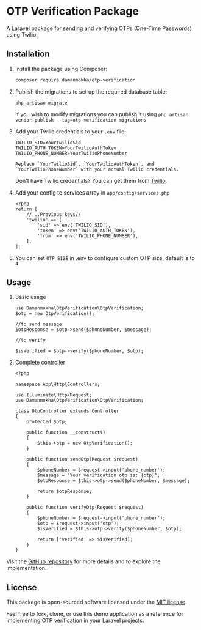 # OTP Verification Package

A Laravel package for sending and verifying OTPs (One-Time Passwords) using Twilio.

## Installation

1. Install the package using Composer:

   ```bash
   composer require damanmokha/otp-verification

2. Publish the migrations to set up the required database table:
    ```
    php artisan migrate
    ```
   If you wish to modify migrations you can publish it using `php artisan vendor:publish --tag=otp-verification-migrations`

3. Add your Twilio credentials to your ```.env``` file:

    ```
    TWILIO_SID=YourTwilioSid
    TWILIO_AUTH_TOKEN=YourTwilioAuthToken
    TWILIO_PHONE_NUMBER=YourTwilioPhoneNumber
    ```
    
    ```Replace `YourTwilioSid`, `YourTwilioAuthToken`, and `YourTwilioPhoneNumber` with your actual Twilio credentials.```
    
    Don't have Twilio credentials? You can get them from [Twilio](https://www.twilio.com/).
    
4. Add your config to services array in ```app/config/services.php```

    ```
    <?php
    return [
        //...Previous keys//
        'twilio' => [
            'sid' => env('TWILIO_SID'),
            'token' => env('TWILIO_AUTH_TOKEN'),
            'from' => env('TWILIO_PHONE_NUMBER'),
        ],
    ];
    ```
5. You can set `OTP_SIZE` in .env to configure custom OTP size, default is to `4`
    
## Usage

1. Basic usage
    ```
    use Damanmokha\OtpVerification\OtpVerification;
    $otp = new OtpVerification();

    //to send message
    $otpResponse = $otp->send($phoneNumber, $message);

    //to verify 

    $isVerified = $otp->verify($phoneNumber, $otp);
    ```
    
2. Complete controller
    
    ```
    <?php

    namespace App\Http\Controllers;
    
    use Illuminate\Http\Request;
    use Damanmokha\OtpVerification\OtpVerification;
    
    class OtpController extends Controller
    {
        protected $otp;
    
        public function __construct()
        {
            $this->otp = new OtpVerification();
        }
    
        public function sendOtp(Request $request)
        {
            $phoneNumber = $request->input('phone_number');
            $message = "Your verification otp is: {otp}";
            $otpResponse = $this->otp->send($phoneNumber, $message);
    
            return $otpResponse;
        }
    
        public function verifyOtp(Request $request)
        {
            $phoneNumber = $request->input('phone_number');
            $otp = $request->input('otp');
            $isVerified = $this->otp->verify($phoneNumber, $otp);
    
            return ['verified' => $isVerified];
        }
    }
    ```

Visit the [GitHub repository](https://github.com/damanmokha/laravel-test/tree/dev-otp-verification) for more details and to explore the implementation.


    
## License

This package is open-sourced software licensed under the [MIT license](https://en.wikipedia.org/wiki/MIT_License).


Feel free to fork, clone, or use this demo application as a reference for implementing OTP verification in your Laravel projects.
